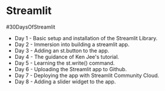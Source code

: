 # Streamlit
#30DaysOfStreamlit
- Day 1 - Basic setup and installation of the Streamlit Library.
- Day 2 - Immersion into building a streamlit app.
- Day 3 - Adding an st.button to the app.
- Day 4 - The guidance of Ken Jee's tutorial.
- Day 5 - Learning the st.write() command.
- Day 6 - Uploading the Streamlit app to Github.
- Day 7 - Deploying the app with Streamlit Community Cloud.
- Day 8 - Adding a slider widget to the app.
